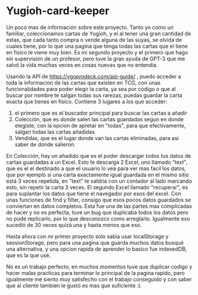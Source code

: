 # Yugioh-card-keeper

Un poco mas de información sobre este proyecto. Tanto yo como un familiar, coleccionamos cartas de Yugioh, y el al tener una gran cantidad de estas, que cada tanto compra o vende alguna de las suyas, se olvida de cuales tiene, por lo que una pagina que tenga todas las cartas que el tiene en fisico le viene muy bien. 
Es mi segundo proyecto y el primero que hago sin supervisión de un profesor, pero tuve la gran ayuda de GPT-3 que me salvó la vida muchas veces en cosas nuevas que no entendia.

Usando la API de https://ygoprodeck.com/api-guide/ , puedo acceder a toda la informacion de las cartas que existen en TCG, con unas funcionalidades para poder elegir la carta, ya sea por codigo o que al buscar por nombre te salgan todas sus rarezas, puedas guardar la carta exacta que tienes en fisico.
Contiene 3 lugares a los que acceder: 
1) el primero que es el buscador principal para buscar las cartas a añadir
2) Colección, que es donde salen las cartas guardadas segun en donde elegiste, con la opcion de apretar en "todas", para que efectivamente, salgan todas las cartas añadidas
3) Vendidas, que es el lugar donde van las cartas eliminadas, para asi saber de donde salieron.

En Colección, hay un añadido que es el poder descargar todos tus datos de cartas guardadas a un Excel. Esto te descarga 2 Excel, uno llamado "text", que es el el destinado a que el usuario lo vea para ver mas facil los datos, que por ejemplo si una carta exactamente igual guardada en el mismo sitio está 3 veces repetida, en "text" te saldria con un contador al lado marcando esto, sin repetir la carta 3 veces.
El segundo Excel llamado "recuperar", es para suplantar los datos que tiene el navegador por esos del excel. Con unas funciones de find y filter, consigo que esos pocos datos guardados se conviertan en datos completos. Esta fue una de las partes mas complicadas de hacer y no es perfecta, tuve un bug que duplicaba todos los datos pero no pude replicarlo, por lo que desconozco como arreglarlo. Igualmente eso sucedió de 30 veces quizá una y hasta menos que eso.

Hasta ahora con mi primer proyecto solo sabia usar localStorage y sessionStorage, pero para una pagina que guarda muchos datos busqué una alternativa, y una opcion rapida de aprender lo basico fue indexedDB, que es la que usé.

No es un trabajo perfecto, en muchos momentos tuve que duplicar codigo y hacer malas practicas para terminar lo principal de la pagina rapido, pero igualmente me siento muy satisfecho con el trabajo conseguido y con saber que al cliente tambien le gustó es mas que suficiente :).

